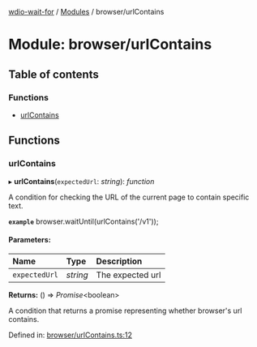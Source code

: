 [wdio-wait-for](../README.md) / [Modules](../modules.md) / browser/urlContains

# Module: browser/urlContains

## Table of contents

### Functions

- [urlContains](browser_urlcontains.md#urlcontains)

## Functions

### urlContains

▸ **urlContains**(`expectedUrl`: *string*): *function*

A condition for checking the URL of the current page to contain specific text.

**`example`** 
browser.waitUntil(urlContains('/v1'));

#### Parameters:

| Name | Type | Description |
| :------ | :------ | :------ |
| `expectedUrl` | *string* | The expected url |

**Returns:** () => *Promise*<boolean\>

A condition that returns a promise
    representing whether browser's url contains.

Defined in: [browser/urlContains.ts:12](https://github.com/elaichenkov/wdio-wait-for/blob/8456462/src/browser/urlContains.ts#L12)
